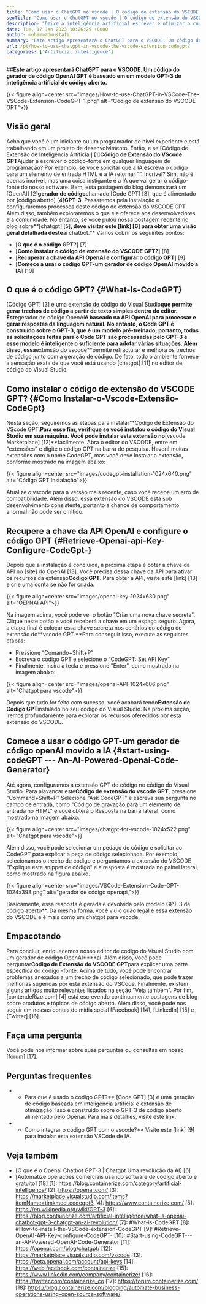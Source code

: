```yaml
---
title: "Como usar o ChatGPT no vscode | O código de extensão do VSCODE GPT" 
seoTitle: "Como usar o ChatGPT no vscode | O código de extensão do VSCODE GPT" 
description: "Deixe a inteligência artificial escrever e otimizar o código -fonte usando a API OpenAI. O código de extensão do VSCODE GPT é alimentado pelo GPT-3, que é um modelo de PNL de código aberto." 
date: Tue, 17 Jan 2023 10:26:29 +0000
author: muhammadmustafa
summary: "Este artigo apresentará o ChatGPT para o VSCODE. Um código do gerador de código OpenAI GPT é baseado em um modelo GPT-3 de inteligência artificial de código aberto." 
url: /pt/how-to-use-chatgpt-in-vscode-the-vscode-extension-codegpt/
categories: ['Artificial intelligence']
---
```


##**Este artigo apresentará ChatGPT para o VSCODE. Um código do gerador de código OpenAI GPT é baseado em um modelo GPT-3 de inteligência artificial de código aberto.**

{{< figure align=center src="images/How-to-use-ChatGPT-in-VSCode-The-VSCode-Extension-CodeGPT-1.png" alt="Código de extensão do VSCODE GPT">}}


## Visão geral
Acho que você é um iniciante ou um programador de nível experiente e está trabalhando em um projeto de desenvolvimento. Então, e se [Código de Extensão de Inteligência Artificial] [1]**Código de Extensão do VScode GPT**Ajudar a escrever o código-fonte em qualquer linguagem de programação? Por exemplo, se você solicitar que a IA escreva o código para um elemento de entrada HTML e a IA retornar “”. Incrível?
Sim, não é apenas incrível, mas uma coisa instigante é a IA que vai gerar o código-fonte do nosso software. Bem, esta postagem do blog demonstrará um [OpenAI] [2]**gerador de código**chamado [Code GPT] [3], que é alimentado por [código aberto] [4]**GPT-3**. Passaremos pela instalação e configuraremos processos deste código de extensão do VSCODE GPT. Além disso, também exploraremos o que ele oferece aos desenvolvedores e à comunidade. No entanto, se você pulou nossa postagem recente no blog sobre**[chatgpt] [5]**, deve visitar este [link] [6] para obter uma visão geral detalhada deste**ai chatbot.**
Vamos cobrir os seguintes pontos:
* [**O que é o código GPT?**] [7]
* [**Como instalar o código de extensão do VSCODE GPT?**] [8]
* [**Recuperar a chave da API OpenAI e configurar o código GPT**] [9]
* [**Comece a usar o código GPT-um gerador de código OpenAI movido a IA**] [10]

## O que é o código GPT? {#What-Is-CodeGPT}
[Código GPT] [3] é uma extensão de código do Visual Studio**que permite gerar trechos de código a partir de texto simples dentro do editor. Este**gerador de código OpenAI**é baseado na API OpenAI para processar e gerar respostas da linguagem natural. No entanto, o Code GPT é construído sobre o GPT-3, que é um modelo pré-treinado; portanto, todas as solicitações feitas para o Code GPT são processadas pelo GPT-3 e esse modelo é inteligente o suficiente para adotar várias situações. Além disso, essa**extensão do vscode**permite refracturar e melhora os trechos de código junto com a geração de código. De fato, todo o ambiente fornece a sensação exata de que você está usando [chatgpt] [11] no editor de código do Visual Studio.

## Como instalar o código de extensão do VSCODE GPT? {#Como Instalar-o-Vscode-Extensão-CodeGpt}
Nesta seção, seguiremos as etapas para instalar**Código de Extensão do VScode GPT.**Para esse fim, verifique se você instalou o código do Visual Studio em sua máquina. Você pode instalar esta extensão no**[vscode Marketplace] [12]**facilmente.
Abra o editor do VSCODE, entre em "extensões" e digite o código GPT na barra de pesquisa. Haverá muitas extensões com o nome CodeGPT, mas você deve instalar a extensão, conforme mostrado na imagem abaixo:

{{< figure align=center src="images/codegpt-installation-1024x640.png" alt="Código GPT Instalação">}}

Atualize o vscode para a versão mais recente, caso você receba um erro de compatibilidade. Além disso, essa extensão do VSCODE está sob desenvolvimento consistente, portanto a chance de comportamento anormal não pode ser omitido.

## Recupere a chave da API OpenAI e configure o código GPT {#Retrieve-Openai-api-Key-Configure-CodeGpt-}
Depois que a instalação é concluída, a próxima etapa é obter a chave da API no [site] do OpenAI [13]. Você precisa dessa chave da API para ativar os recursos da extensão**Código GPT**. Para obter a API, visite este [link] [13] e crie uma conta se não for criada.

{{< figure align=center src="images/openai-key-1024x630.png" alt="OEPNAI API">}}

Na imagem acima, você pode ver o botão "Criar uma nova chave secreta". Clique neste botão e você receberá a chave em um espaço seguro. Agora, a etapa final é colocar essa chave secreta nos cenários do código de extensão do**vscode GPT.**Para conseguir isso, execute as seguintes etapas:
  * Pressione “Comando+Shift+P”
  * Escreva o código GPT e selecione o “CodeGPT: Set API Key”
  * Finalmente, insira a tecla e pressione "Enter", como mostrado na imagem abaixo:

{{< figure align=center src="images/openai-API-1024x606.png" alt="Chatgpt para vscode">}}

Depois que tudo for feito com sucesso, você acabará tendo**Extensão de Código GPT**instalado no seu código do Visual Studio. Na próxima seção, iremos profundamente para explorar os recursos oferecidos por esta extensão do VSCODE.

## Comece a usar o código GPT-um gerador de código openAI movido a IA {#start-using-codeGPT --- An-AI-Powered-Openai-Code-Generator}
Até agora, configuramos a extensão GPT de código no código do Visual Studio. Para alavancar este**Código de extensão do vscode GPT**, pressione "Command+Shift+P" Selecione "Ask CodeGPT" e escreva sua pergunta no campo de entrada, como "Código de gravação para um elemento de entrada no HTML" e você obterá o Resposta na barra lateral, como mostrado na imagem abaixo:

{{< figure align=center src="images/chatgpt-for-vscode-1024x522.png" alt="Chatgpt para vscode">}}

Além disso, você pode selecionar um pedaço de código e solicitar ao CodeGPT para explicar a peça de código selecionada. Por exemplo, selecionamos o trecho de código e perguntamos a extensão do VSCODE "Explique este snippet de código" e a resposta é mostrada no painel lateral, como mostrado na figura abaixo.

{{< figure align=center src="images/VSCode-Extension-Code-GPT-1024x398.png" alt="gerador de código openapi,">}}

Basicamente, essa resposta é gerada e devolvida pelo modelo GPT-3 de código aberto**. Da mesma forma, você viu o quão legal é essa extensão do VSCODE e é mais como um chatgpt para vscode.

## Empacotando
Para concluir, enriquecemos nosso editor de código do Visual Studio com um gerador de código OpenAI****ai. Além disso, você pode perguntar**Código de Extensão do VSCODE GPT**para explicar uma parte específica do código -fonte. Acima de tudo, você pode encontrar problemas anexados a um trecho de código selecionado, que pode trazer melhorias sugeridas por esta extensão do VSCode. Finalmente, existem alguns artigos muito relevantes listados na seção "Veja também".
Por fim, [contendeRize.com] [4] está escrevendo continuamente postagens de blog sobre produtos e tópicos de código aberto. Além disso, você pode nos seguir em nossas contas de mídia social [Facebook] [14], [LinkedIn] [15] e [Twitter] [16].

## Faça uma pergunta
Você pode nos informar sobre suas perguntas ou consultas em nosso [fórum] [17].

## Perguntas frequentes
* * Para que é usado o código GPT?**
[Code GPT] [3] é uma geração de código baseada em inteligência artificial e extensão de otimização. Isso é construído sobre o GPT-3 de código aberto alimentado pelo Openai. Para mais detalhes, visite este link.
* * Como integrar o código GPT com o vscode?**
Visite este [link] [9] para instalar esta extensão VSCode de IA.

## Veja também
  * [O que é o Openai Chatbot GPT-3 | Chatgpt Uma revolução da AI] [6]
  * [Automatize operações comerciais usando software de código aberto e gratuito] [18]
[1]: https://blog.containerize.com/category/artificial-intelligence/
[2]: https://openai.com/
[3]: https://marketplace.visualstudio.com/items?itemName=timkmecl.codegpt3
[4]: https://www.containerize.com/
[5]: https://en.wikipedia.org/wiki/GPT-3
[6]: https://blog.containerize.com/artificial-intelligence/what-is-openai-chatbot-gpt-3-chatgpt-an-ai-revolution/
[7]: #What-is-CodeGPT
[8]: #How-to-install-the-VSCode-extension-CodeGPT
[9]: #Retrieve-OpenAI-API-Key-configure-CodeGPT-
[10]: #Start-using-CodeGPT---an-AI-Powered-OpenAI-Code-Generator
[11]: https://openai.com/blog/chatgpt/
[12]: https://marketplace.visualstudio.com/vscode
[13]: https://beta.openai.com/account/api-keys
[14]: https://web.facebook.com/containerize
[15]: https://www.linkedin.com/company/containerize/
[16]: https://twitter.com/containerize_co
[17]: https://forum.containerize.com/
[18]: https://blog.containerize.com/blogging/automate-business-operations-using-open-source-software/
